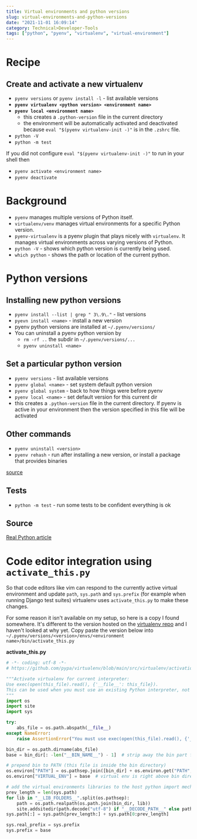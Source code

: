 ```yaml
---
title: Virtual environments and python versions
slug: virtual-environments-and-python-versions
date: "2021-11-01 16:09:14"
category: Technical>Developer-Tools
tags: ["python", "pyenv", "virtualenv", "virtual-environment"]
---
```


<TOCInline toc={props.toc} exclude="Overview" toHeading={2} />

# Recipe

## Create and activate a new virtualenv

- `pyenv versions` or `pyenv install -l` - list available versions
- **`pyenv virtualenv <python version> <environment name>`**
- **`pyenv local <environment name>`**
  - this creates a `.python-version` file in the current directory
  - the environment will be automatically activated and deactivated because `eval "$(pyenv virtualenv-init -)"` is in the `.zshrc` file.
- `python -V`
- `python -m test`

If you did not configure `eval "$(pyenv virtualenv-init -)"` to run in your shell then

- `pyenv activate <environment name>`
- `pyenv deactivate`

# Background

- `pyenv` manages multiple versions of Python itself.
- `virtualenv/venv` manages virtual environments for a specific Python version.
- `pyenv-virtualenv` is a pyenv plugin that plays nicely with `virtualenv`. It manages virtual environments across varying versions of Python.
- `python -V` - shows which python version is currently being used.
- `which python` - shows the path or location of the current python.

# Python versions

## Installing new python versions

- `pyenv install --list | grep " 3\.9\."` - list versions
- `pyevn install <name>` - install a new version
- pyenv python versions are installed at `~/.pyenv/versions/`
- You can uninstall a pyenv python version by
  - `rm -rf ..` the subdir in `~/.pyenv/versions/...`
  - `pyenv uninstall <name>`

## Set a particular python version

- `pyenv versions` - list available versions
- `pyenv global <name>` - set system default python version
- `pyenv global system` - back to how things were before pyenv
- `pyenv local <name>` - set default version for this current dir
- this creates a `.python-version` file in the current directory. If pyenv is
  active in your environment then the version specified in this file will be
  activated

## Other commands

- `pyenv uninstall <version>`
- `pyenv rehash` - run after installing a new version, or install a package
  that provides binaries

[source](https://github.com/pyenv/pyenv/blob/master/COMMANDS.md)

## Tests

- `python -m test` - run some tests to be confident everything is ok

## Source

[Real Python article](https://realpython.com/intro-to-pyenv/)

# Code editor integration using `activate_this.py`

So that code editors like vim can respond to the currently active virtual
environment and update `path`, `sys.path` and `sys.prefix` (for example when
running Django test suites) virtualenv uses `activate_this.py`
to make these changes.

For some reason it isn't available on my setup, so here is a copy I found
somewhere. It's different to the version hosted on the
[virtualenv
repo](https://github.com/pypa/virtualenv/blob/main/src/virtualenv/activation/python/activate_this.py)
and I haven't looked at why yet. Copy paste the version below into `~/.pyenv/versions/<version>/envs/<environment name>/bin/activate_this.py`

**activate_this.py**

```Python
# -*- coding: utf-8 -*-
# https://github.com/pypa/virtualenv/blob/main/src/virtualenv/activation/python/activate_this.py

"""Activate virtualenv for current interpreter:
Use exec(open(this_file).read(), {'__file__': this_file}).
This can be used when you must use an existing Python interpreter, not the virtualenv bin/python.
"""
import os
import site
import sys

try:
    abs_file = os.path.abspath(__file__)
except NameError:
    raise AssertionError("You must use exec(open(this_file).read(), {'__file__': this_file}))")

bin_dir = os.path.dirname(abs_file)
base = bin_dir[: -len("__BIN_NAME__") - 1]  # strip away the bin part from the __file__, plus the path separator

# prepend bin to PATH (this file is inside the bin directory)
os.environ["PATH"] = os.pathsep.join([bin_dir] + os.environ.get("PATH", "").split(os.pathsep))
os.environ["VIRTUAL_ENV"] = base  # virtual env is right above bin directory

# add the virtual environments libraries to the host python import mechanism
prev_length = len(sys.path)
for lib in "__LIB_FOLDERS__".split(os.pathsep):
    path = os.path.realpath(os.path.join(bin_dir, lib))
    site.addsitedir(path.decode("utf-8") if "__DECODE_PATH__" else path)
sys.path[:] = sys.path[prev_length:] + sys.path[0:prev_length]

sys.real_prefix = sys.prefix
sys.prefix = base
```
